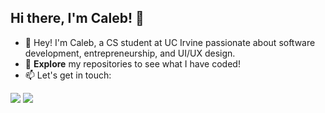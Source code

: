 ## Hi there, I'm Caleb! 👋

- 🌲 Hey! I'm Caleb, a CS student at UC Irvine passionate about software development, entrepreneurship, and UI/UX design.
- 🚀 **Explore** my repositories to see what I have coded! 
- 📫 Let's get in touch:

[<img src="https://img.shields.io/badge/LinkedIn-0077B5?style=for-the-badge&logo=linkedin&logoColor=white">](https://www.linkedin.com/in/calebvergene/)
[<img src="https://img.shields.io/badge/Gmail-D14836?style=for-the-badge&logo=gmail&logoColor=white">](mailto:calebverg@gmail.com)

